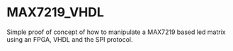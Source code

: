 # MAX7219_VHDL
Simple proof of concept of how to manipulate a MAX7219 based led matrix using an FPGA, VHDL and the SPI protocol.
